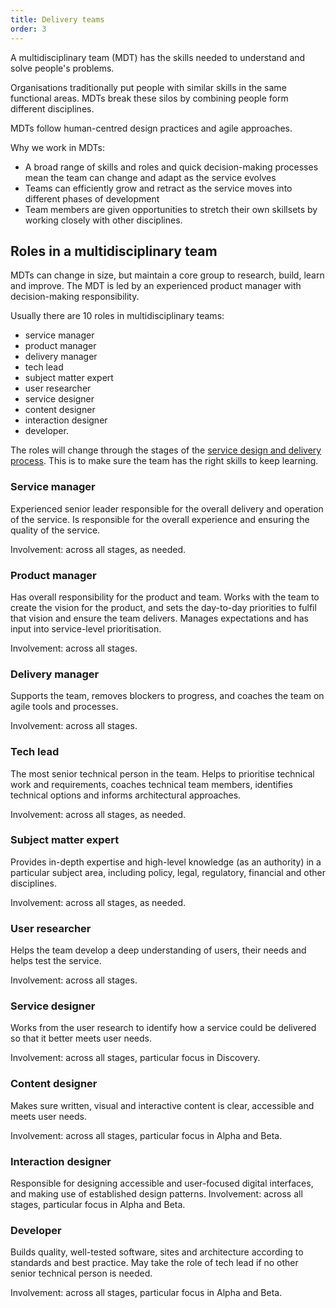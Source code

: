 ```yaml
---
title: Delivery teams
order: 3
---
```


A multidisciplinary team (MDT) has the skills needed to understand and solve people's problems.

Organisations traditionally put people with similar skills in the same functional areas. MDTs break these silos by combining people form different disciplines.

MDTs follow human-centred design practices and agile approaches.

Why we work in MDTs:
- A broad range of skills and roles and quick decision-making processes mean the team can change and adapt as the service evolves
- Teams can efficiently grow and retract as the service moves into different phases of development
- Team members are given opportunities to stretch their own skillsets by working closely with other disciplines.

## Roles in a multidisciplinary team

MDTs can change in size, but maintain a core group to research, build, learn and improve. The MDT is led by an experienced product manager with decision-making responsibility.

Usually there are 10 roles in multidisciplinary teams:

* service manager
* product manager
* delivery manager
* tech lead
* subject matter expert
* user researcher
* service designer
* content designer
* interaction designer
* developer.

The roles will change through the stages of the [service design and delivery process](./service-design-delivery-process/). This is to make sure the team has the right skills to keep learning.

### Service manager
Experienced senior leader responsible for the overall delivery and operation of the service. Is responsible for the overall experience and ensuring the quality of the service.

Involvement: across all stages, as needed.

### Product manager
Has overall responsibility for the product and team. Works with the team to create the vision for the product, and sets the day-to-day priorities to fulfil that vision and ensure the team delivers. Manages expectations and has input into service-level prioritisation.

Involvement: across all stages.

### Delivery manager
Supports the team, removes blockers to progress, and coaches the team on agile tools and processes.

Involvement: across all stages.

### Tech lead
The most senior technical person in the team. Helps to prioritise technical work and requirements, coaches technical team members, identifies technical options and informs architectural approaches.

Involvement: across all stages, as needed.

### Subject matter expert
Provides in-depth expertise and high-level knowledge (as an authority) in a particular subject area, including policy, legal, regulatory, financial and other disciplines.

Involvement: across all stages, as needed.

### User researcher
Helps the team develop a deep understanding of users, their needs and helps test the service.

Involvement: across all stages.

### Service designer
Works from the user research to identify how a service could be delivered so that it better meets user needs.

Involvement: across all stages, particular focus in Discovery.

### Content designer
Makes sure written, visual and interactive content is clear, accessible and meets user needs.

Involvement: across all stages, particular focus in Alpha and Beta.

### Interaction designer 
Responsible for designing accessible and user-focused digital interfaces, and making use of established design patterns.
Involvement: across all stages, particular focus in Alpha and Beta.

### Developer
Builds quality, well-tested software, sites and architecture according to standards and best practice. May take the role of tech lead if no other senior technical person is needed.

Involvement: across all stages, particular focus in Alpha and Beta.
